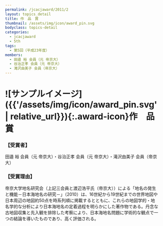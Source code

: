 ```yaml
---
permalink: /jcacjaward/2011/2
layout: topics_detail
title: 作　品　賞
thumbnail: /assets/img/icon/award_pin.svg
bodyclass: topics-detail
categories:
  - jcacjaward
  - 5th
tags:
  - 第5回（平成23年度）
members:
  - 田邉 裕 会員（元 帝京大）
  - 谷治正孝 会員（元 帝京大）
  - 滝沢由美子 会員（帝京大）
---
```


# ![サンプルイメージ]({{'/assets/img/icon/award_pin.svg' | relative_url}}){:.award-icon}作　品　賞

### 【受賞者】

田邉 裕 会員（元 帝京大）・谷治正孝 会員（元 帝京大）・滝沢由美子 会員（帝京大）

### 【受賞理由】

帝京大学地名研究会（上記三会員と渡辺浩平氏（帝京大））による「地名の発生と機能－日本海地名の研究－」（2010）は、16世紀から19世紀までの世界地図や日本周辺の地図約50点を時系列順に掲載するとともに、これらの地図学的・地名学的な分析により日本海地名の定着過程を明らかにした著作物である。丹念な古地図収集と先入観を排除した考察により、日本海地名問題に学術的な観点で一つの結論を導いたものであり、高く評価される。
